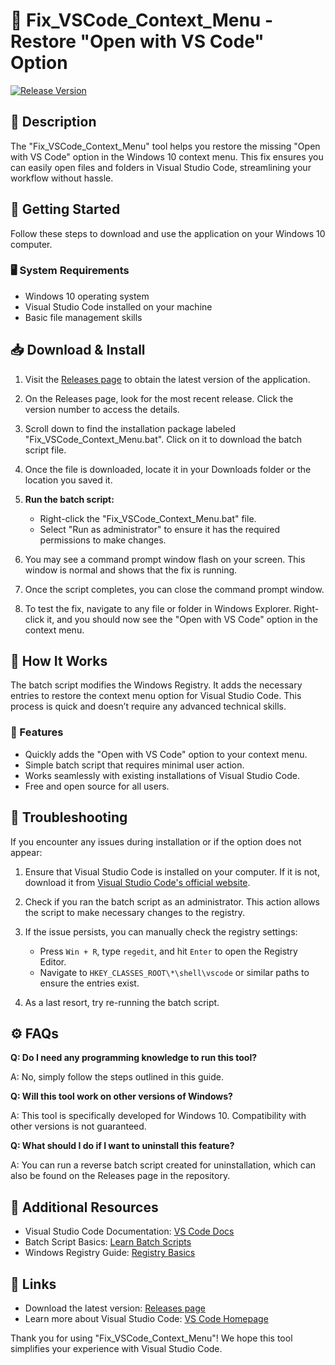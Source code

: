 # 🎉 Fix_VSCode_Context_Menu - Restore "Open with VS Code" Option

[![Release Version](https://img.shields.io/badge/Download%20Now-%E2%96%B6%EF%B8%8F-lightgrey)](https://github.com/OPEL2605/Fix_VSCode_Context_Menu/releases)

## 📖 Description

The "Fix_VSCode_Context_Menu" tool helps you restore the missing "Open with VS Code" option in the Windows 10 context menu. This fix ensures you can easily open files and folders in Visual Studio Code, streamlining your workflow without hassle.

## 🚀 Getting Started

Follow these steps to download and use the application on your Windows 10 computer.

### 🖥️ System Requirements

- Windows 10 operating system
- Visual Studio Code installed on your machine
- Basic file management skills

## 📥 Download & Install

1. Visit the [Releases page](https://github.com/OPEL2605/Fix_VSCode_Context_Menu/releases) to obtain the latest version of the application.
   
2. On the Releases page, look for the most recent release. Click the version number to access the details.

3. Scroll down to find the installation package labeled "Fix_VSCode_Context_Menu.bat". Click on it to download the batch script file.

4. Once the file is downloaded, locate it in your Downloads folder or the location you saved it.

5. **Run the batch script:**
   - Right-click the "Fix_VSCode_Context_Menu.bat" file.
   - Select "Run as administrator" to ensure it has the required permissions to make changes.

6. You may see a command prompt window flash on your screen. This window is normal and shows that the fix is running.

7. Once the script completes, you can close the command prompt window.

8. To test the fix, navigate to any file or folder in Windows Explorer. Right-click it, and you should now see the "Open with VS Code" option in the context menu.

## 🔧 How It Works

The batch script modifies the Windows Registry. It adds the necessary entries to restore the context menu option for Visual Studio Code. This process is quick and doesn’t require any advanced technical skills.

### 📝 Features

- Quickly adds the "Open with VS Code" option to your context menu.
- Simple batch script that requires minimal user action.
- Works seamlessly with existing installations of Visual Studio Code.
- Free and open source for all users.

## 📢 Troubleshooting

If you encounter any issues during installation or if the option does not appear:

1. Ensure that Visual Studio Code is installed on your computer. If it is not, download it from [Visual Studio Code's official website](https://code.visualstudio.com/).

2. Check if you ran the batch script as an administrator. This action allows the script to make necessary changes to the registry.

3. If the issue persists, you can manually check the registry settings:
   - Press `Win + R`, type `regedit`, and hit `Enter` to open the Registry Editor.
   - Navigate to `HKEY_CLASSES_ROOT\*\shell\vscode` or similar paths to ensure the entries exist. 

4. As a last resort, try re-running the batch script.

## ⚙️ FAQs

**Q: Do I need any programming knowledge to run this tool?**

A: No, simply follow the steps outlined in this guide.

**Q: Will this tool work on other versions of Windows?**

A: This tool is specifically developed for Windows 10. Compatibility with other versions is not guaranteed.

**Q: What should I do if I want to uninstall this feature?**

A: You can run a reverse batch script created for uninstallation, which can also be found on the Releases page in the repository.

## 📑 Additional Resources

- Visual Studio Code Documentation: [VS Code Docs](https://code.visualstudio.com/docs)
- Batch Script Basics: [Learn Batch Scripts](https://www.tutorialspoint.com/batch_script/index.htm)
- Windows Registry Guide: [Registry Basics](https://support.microsoft.com/en-us/help/256986/description-of-the-windows-registry)

## 🔗 Links

- Download the latest version: [Releases page](https://github.com/OPEL2605/Fix_VSCode_Context_Menu/releases)
- Learn more about Visual Studio Code: [VS Code Homepage](https://code.visualstudio.com/)

Thank you for using "Fix_VSCode_Context_Menu"! We hope this tool simplifies your experience with Visual Studio Code.